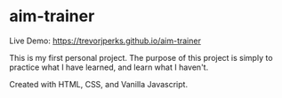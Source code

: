 # aim-trainer

Live Demo: https://trevorjperks.github.io/aim-trainer

This is my first personal project.
The purpose of this project is simply to practice what I have learned, and learn what I haven't.

Created with HTML, CSS, and Vanilla Javascript.
